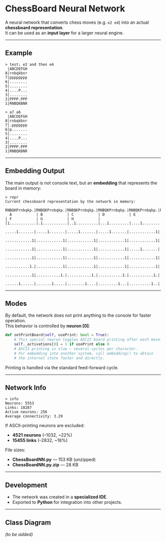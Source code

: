 ChessBoard Neural Network
=========================

A neural network that converts chess moves (e.g. `e2 e4`) into an actual **chessboard representation**.  
It can be used as an **input layer** for a larger neural engine.

* * *

Example
-------

```text
> test; e2 and then e4
 |ABCDEFGH
8|rnbqkbnr
7|pppppppp
6|........
5|........
4|....P...
3|........
2|PPPP.PPP
1|RNBQKBNR

> a7 a6
 |ABCDEFGH
8|rnbqkbnr
7|.ppppppp
6|p.......
5|........
4|....P...
3|........
2|PPPP.PPP
1|RNBQKBNR
```

* * *

Embedding Output
----------------

The main output is not console text, but an **embedding** that represents the board in memory:

```text
> repr
Current chessboard representation by the network in memory:
 RNBQKPrnbqkp.|RNBQKPrnbqkp.|RNBQKPrnbqkp.|RNBQKPrnbqkp.|RNBQKPrnbqkp.|RNBQKPrnbqkp.|RNBQKPrnbqkp.|RNBQKPrnbqkp.|
  A           | B           | C           | D           | E           | F           | G           | H           |
[1............|.1...........|..1..........|...1.........|....1........|..1..........|.1...........|1............
 .....1.......|.....1.......|.....1.......|.....1.......|............1|.....1.......|.....1.......|.....1.......
 ............1|............1|............1|............1|............1|............1|............1|............1
 ............1|............1|............1|............1|.....1.......|............1|............1|............1
 ............1|............1|............1|............1|............1|............1|............1|............1
 ...........1.|............1|............1|............1|............1|............1|............1|............1
 ............1|...........1.|...........1.|...........1.|...........1.|...........1.|...........1.|...........1.
 ......1......|.......1.....|........1....|.........1...|..........1..|........1....|.......1.....|......1......]
```

* * *

Modes
-----

By default, the network does not print anything to the console for faster operation.  
This behavior is controlled by **neuron \[0\]**:

```python
def setPrintBoard(self, usePrint: bool = True):
    # This special neuron toggles ASCII board printing after each move.
    self._activations[0] = 1 if usePrint else 0
    # ASCII printing is slow — several cycles per character.
    # For embedding into another system, call embedding() to obtain
    # the internal state faster and directly.
```

Printing is handled via the standard feed-forward cycle.

* * *

Network Info
------------

```text
> info
Neurons: 5553
Links: 18287
Active neurons: 256
Average connectivity: 3.29
```

If ASCII-printing neurons are excluded:

*   **4521 neurons** (–1032, ~22%)
*   **15455 links** (–2832, ~18%)

File sizes:

*   **ChessBoardNN.py** — 153 KB (unzipped)
*   **ChessBoardNN.py.zip** — 28 KB

* * *

Development
-----------

*   The network was created in a **specialized IDE**.
*   Exported to **Python** for integration into other projects.

* * *

Class Diagram
-------------

_(to be added)_